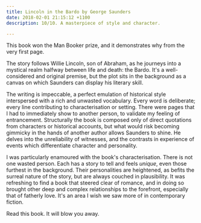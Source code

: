 ```yaml
---
title: Lincoln in the Bardo by George Saunders
date: 2018-02-01 21:15:12 +1100
description: 10/10. A masterpiece of style and character.

---
```

This book won the Man Booker prize, and it demonstrates why from the very first page.

The story follows Willie Lincoln, son of Abraham, as he journeys into a mystical realm halfway between life and death: the Bardo. It's a well-considered and original premise, but the plot sits in the background as a canvas on which Saunders can display his literary skill.

The writing is impeccable, a perfect emulation of historical style interspersed with a rich and unwasted vocabulary. Every word is deliberate; every line contributing to characterisation or setting. There were pages that I had to immediately show to another person, to validate my feeling of entrancement. Structurally the book is composed only of direct quotations from characters or historical accounts, but what would risk becoming gimmicky in the hands of another author allows Saunders to shine. He delves into the unreliability of witnesses, and the contrasts in experience of events which differentiate character and personality.

I was particularly enamoured with the book's characterisation. There is not one wasted person. Each has a story to tell and feels *unique*, even those furthest in the background. Their personalities are heightened, as befits the surreal nature of the story, but are always couched in plausibility. It was refreshing to find a book that steered clear of romance, and in doing so brought other deep and complex relationships to the forefront, especially that of fatherly love. It's an area I wish we saw more of in contemporary fiction.

Read this book. It will blow you away.